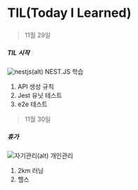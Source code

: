 # TIL(Today I Learned)
### 
>11월 29일

##### TIL 시작
![nestjs(alt)](https://velog.velcdn.com/images/kisuk623/post/0d6faccb-9cba-480a-ba71-9c9369b6915e/image.png "이미지 설명(title)")
NEST.JS 학습
1)  API 생성 규칙
2)  Jest 유닛 테스트
3)  e2e 테스트

>11월 30일

##### 휴가
![자기관리(alt)](https://www.medicalworldnews.co.kr/data/cheditor4/2306/990901045_MsdpRJo2_2-39.jpg)
개인관리
1) 2km 러닝
2) 헬스

